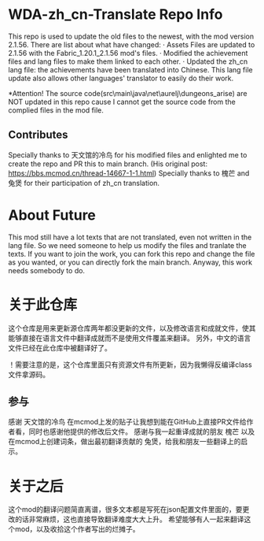 # WDA-zh_cn-Translate Repo Info
This repo is used to update the old files to the newest, with the mod version 2.1.56.
There are list about what have changed:
    · Assets Files are updated to 2.1.56 with the Fabric_1.20.1_2.1.56 mod's files.
    · Modified the achievement files and lang files to make them linked to each other.
    · Updated the zh_cn lang file: the achievements have been translated into Chinese.
This lang file update also allows other languages' translator to easily do their work.

*Attention! The source code(src\main\java\net\aurelj\dungeons_arise) are NOT updated in this repo cause I cannot get the source code from the complied files in the mod file.

## Contributes
Specially thanks to 天文馆的冷鸟 for his modified files and enlighted me to create the repo and PR this to main branch.
(His original post: https://bbs.mcmod.cn/thread-14667-1-1.html)
Specially thanks to 槐芒 and 兔煲 for their participation of zh_cn translation. 

# About Future
This mod still have a lot texts that are not translated, even not written in the lang file.
So we need someone to help us modify the files and tranlate the texts.
If you want to join the work, you can fork this repo and change the file as you wanted, or you can directly fork the main branch. Anyway, this work needs somebody to do.

# 关于此仓库
这个仓库是用来更新源仓库两年都没更新的文件，以及修改语言和成就文件，使其能够直接在语言文件中翻译成就而不是使用文件覆盖来翻译。
另外，中文的语言文件已经在此仓库中被翻译好了。

！需要注意的是，这个仓库里面只有资源文件有所更新，因为我懒得反编译class文件拿源码。

## 参与
感谢 天文馆的冷鸟 在mcmod上发的贴子让我想到能在GitHub上直接PR文件给作者看，同时也感谢他提供的修改后文件。
感谢与我一起重译成就的朋友 槐芒 以及在mcmod上创建词条，做出最初翻译贡献的 兔煲，给我和朋友一些翻译上的启示。

# 关于之后
这个mod的翻译问题简直离谱，很多文本都是写死在json配置文件里面的，要更改的话非常麻烦，这也直接导致翻译难度大大上升。
希望能够有人一起来翻译这个mod，以及收拾这个作者写出的烂摊子。
